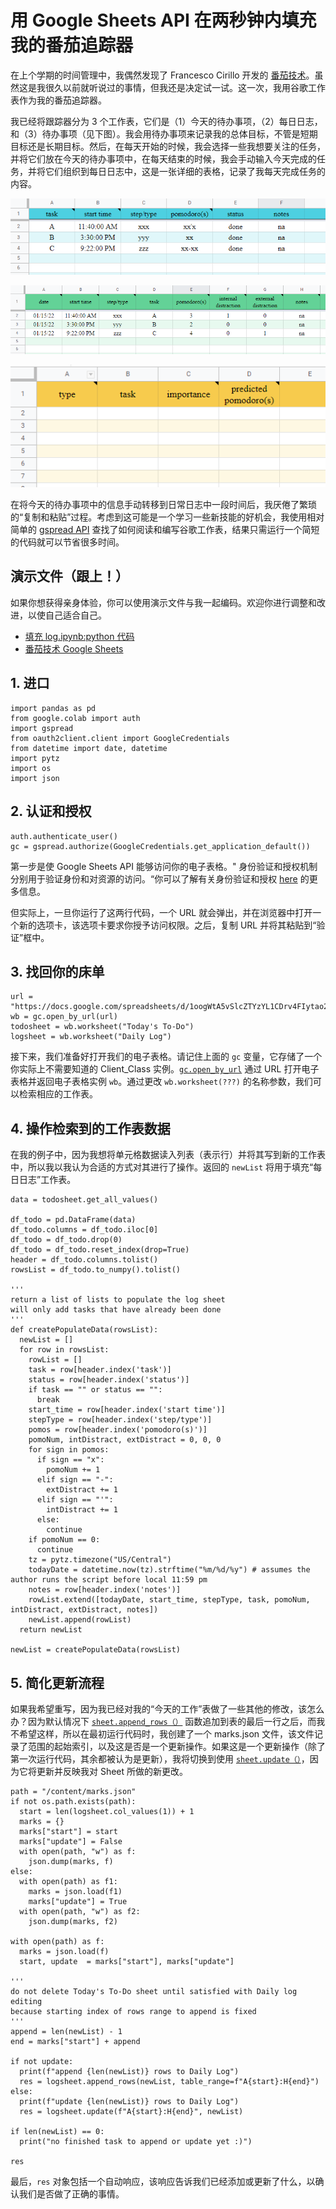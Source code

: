 # 用 Google Sheets API 在两秒钟内填充我的番茄追踪器


<!--more--> 

在上个学期的时间管理中，我偶然发现了 Francesco Cirillo 开发的 [番茄技术](https://francescocirillo.com/pages/pomodoro-technique)。虽然这是我很久以前就听说过的事情，但我还是决定试一试。这一次，我用谷歌工作表作为我的番茄追踪器。

我已经将跟踪器分为 3 个工作表，它们是（1）今天的待办事项，（2）每日日志，和（3）待办事项（见下图）。我会用待办事项来记录我的总体目标，不管是短期目标还是长期目标。然后，在每天开始的时候，我会选择一些我想要关注的任务，并将它们放在今天的待办事项中，在每天结束的时候，我会手动输入今天完成的任务，并将它们组织到每日日志中，这是一张详细的表格，记录了我每天完成任务的内容。

![<img src="Daily-To-Do.png" width="250"/>](Daily-To-Do.png "Today's To-Do")

![<img src="Daily-log.png" width="250"/>](Daily-log.png "Daily Log")

![<img src="To-Dos.png" width="250"/>](To-Dos.png "To-Dos")

在将今天的待办事项中的信息手动转移到日常日志中一段时间后，我厌倦了繁琐的“复制和粘贴”过程。考虑到这可能是一个学习一些新技能的好机会，我使用相对简单的 [gspread API](https://docs.gspread.org/en/latest/api.html) 查找了如何阅读和编写谷歌工作表，结果只需运行一个简短的代码就可以节省很多时间。

## 演示文件（跟上！）

如果你想获得亲身体验，你可以使用演示文件与我一起编码。欢迎你进行调整和改进，以使自己适合自己。

* [填充 log.ipynb:python 代码](https://colab.research.google.com/drive/1Fv7dPlDlfu4ncWpW4evg6mk5lZd3fF4l#scrollTo=9eA649f6cosl)
* [番茄技术 Google Sheets ](https://docs.google.com/spreadsheets/d/1oogWtA5vSlcZTYzYL1CDrv4FIytao2MBBq6UmCKHLK4/edit#gid=0)

## 1. 进口

```code
import pandas as pd
from google.colab import auth
import gspread
from oauth2client.client import GoogleCredentials
from datetime import date, datetime
import pytz
import os
import json
```

## 2. 认证和授权

```code 
auth.authenticate_user()
gc = gspread.authorize(GoogleCredentials.get_application_default())
```

第一步是使 Google Sheets API 能够访问你的电子表格。" 身份验证和授权机制分别用于验证身份和对资源的访问。“你可以了解有关身份验证和授权 [here](https://developers.google.com/workspace/guides/auth-overview) 的更多信息。

但实际上，一旦你运行了这两行代码，一个 URL 就会弹出，并在浏览器中打开一个新的选项卡，该选项卡要求你授予访问权限。之后，复制 URL 并将其粘贴到“验证”框中。

## 3. 找回你的床单

```code
url = "https://docs.google.com/spreadsheets/d/1oogWtA5vSlcZTYzYL1CDrv4FIytao2MBBq6UmCKHLK4/edit#gid=0"
wb = gc.open_by_url(url)
todosheet = wb.worksheet("Today's To-Do")
logsheet = wb.worksheet("Daily Log")
```

接下来，我们准备好打开我们的电子表格。请记住上面的 ```gc``` 变量，它存储了一个你实际上不需要知道的 Client_Class 实例。[``gc.open_by_url``](https://docs.gspread.org/en/latest/api.html#gspread.Client.open_by_url) 通过 URL 打开电子表格并返回电子表格实例 ```wb```。通过更改 ```wb.worksheet(???)``` 的名称参数，我们可以检索相应的工作表。

## 4. 操作检索到的工作表数据

在我的例子中，因为我想将单元格数据读入列表（表示行）并将其写到新的工作表中，所以我以我认为合适的方式对其进行了操作。返回的 ```newList``` 将用于填充“每日日志”工作表。

```code
data = todosheet.get_all_values()

df_todo = pd.DataFrame(data)
df_todo.columns = df_todo.iloc[0]
df_todo = df_todo.drop(0)
df_todo = df_todo.reset_index(drop=True)
header = df_todo.columns.tolist()
rowsList = df_todo.to_numpy().tolist()

'''
return a list of lists to populate the log sheet
will only add tasks that have already been done
'''
def createPopulateData(rowsList):
  newList = []
  for row in rowsList:
    rowList = []
    task = row[header.index('task')]
    status = row[header.index('status')]
    if task == "" or status == "":
      break
    start_time = row[header.index('start time')]
    stepType = row[header.index('step/type')]
    pomos = row[header.index('pomodoro(s)')]
    pomoNum, intDistract, extDistract = 0, 0, 0
    for sign in pomos:
      if sign == "x":
        pomoNum += 1
      elif sign == "-":
        extDistract += 1
      elif sign == "'":
        intDistract += 1
      else:
        continue
    if pomoNum == 0:
      continue
    tz = pytz.timezone("US/Central")
    todayDate = datetime.now(tz).strftime("%m/%d/%y") # assumes the author runs the script before local 11:59 pm
    notes = row[header.index('notes')]
    rowList.extend([todayDate, start_time, stepType, task, pomoNum, intDistract, extDistract, notes])
    newList.append(rowList)
  return newList

newList = createPopulateData(rowsList)
```

## 5. 简化更新流程

如果我希望重写，因为我已经对我的“今天的工作”表做了一些其他的修改，该怎么办？因为默认情况下 [``sheet.append_rows（）``](https://docs.gspread.org/en/latest/api.html#gspread.worksheet.Worksheet.append_rows) 函数追加到表的最后一行之后，而我不希望这样，所以在最初运行代码时，我创建了一个 marks.json 文件，该文件记录了范围的起始索引，以及这是否是一个更新操作。如果这是一个更新操作（除了第一次运行代码，其余都被认为是更新），我将切换到使用 [``sheet.update（）``](https://docs.gspread.org/en/latest/api.html#gspread.worksheet.Worksheet.update)，因为它将更新并反映我对 Sheet 所做的新更改。

```code
path = "/content/marks.json"
if not os.path.exists(path):
  start = len(logsheet.col_values(1)) + 1
  marks = {}
  marks["start"] = start
  marks["update"] = False
  with open(path, "w") as f:
    json.dump(marks, f)
else:
  with open(path) as f1:
    marks = json.load(f1)
    marks["update"] = True
  with open(path, "w") as f2:
    json.dump(marks, f2)

with open(path) as f:
  marks = json.load(f)
  start, update  = marks["start"], marks["update"]

'''
do not delete Today's To-Do sheet until satisfied with Daily log editing
because starting index of rows range to append is fixed
'''
append = len(newList) - 1
end = marks["start"] + append

if not update:
  print(f"append {len(newList)} rows to Daily Log")
  res = logsheet.append_rows(newList, table_range=f"A{start}:H{end}")
else:
  print(f"update {len(newList)} rows to Daily Log")
  res = logsheet.update(f"A{start}:H{end}", newList)

if len(newList) == 0:
  print("no finished task to append or update yet :)")

res
```

最后，```res``` 对象包括一个自动响应，该响应告诉我们已经添加或更新了什么，以确认我们是否做了正确的事情。


